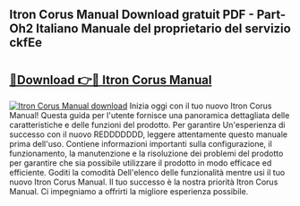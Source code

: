 ## Itron Corus Manual Download gratuit PDF - Part-Oh2 Italiano Manuale del proprietario del servizio ckfEe

# <h2><a href="http://dfcn42.blite.top/?on=Itron+Corus+Manual">🔗Download 👉🔴 Itron Corus Manual</a></h2>

[![Itron Corus Manual download](https://i.imgur.com/lujVjoI.png)](http://dfcn42.blite.top/?on=Itron+Corus+Manual)
Inizia oggi con il tuo nuovo Itron Corus Manual! Questa guida per l'utente fornisce una panoramica dettagliata delle caratteristiche e delle funzioni del prodotto. Per garantire Un'esperienza di successo con il nuovo REDDDDDDD, leggere attentamente questo manuale prima dell'uso. Contiene informazioni importanti sulla configurazione, il funzionamento, la manutenzione e la risoluzione dei problemi del prodotto per garantire che sia possibile utilizzare il prodotto in modo efficace ed efficiente. Goditi la comodità Dell'elenco delle funzionalità mentre usi il tuo nuovo Itron Corus Manual. Il tuo successo è la nostra priorità Itron Corus Manual. Ci impegniamo a offrirti la migliore esperienza possibile.
